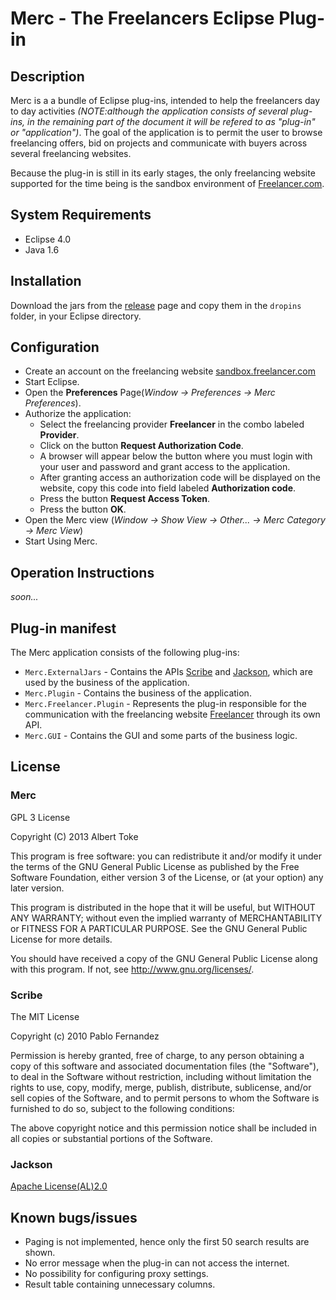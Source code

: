  Merc - The Freelancers Eclipse Plug-in
========================================

Description
-----------
Merc is a a bundle of Eclipse plug-ins, intended to help the freelancers day to day activities 
*(NOTE:although the application consists of several plug-ins, in the remaining part of the document it will be refered
to as "plug-in" or "application")*. 
The goal of the application is to permit the user to browse freelancing offers, bid on projects and communicate with buyers across
several freelancing websites.

Because the plug-in is still in its early stages, the only freelancing website supported for the time being is 
the sandbox environment of [Freelancer.com](http://sandbox.freelancer.com). 
 	
System Requirements
--------------------	
- Eclipse 4.0
- Java 1.6

Installation
------------
Download the jars from the [release](https://github.com/albert-toke/Merc/releases/tag/v0.1-alpha) page and copy them in the `dropins` folder, in your Eclipse directory.

Configuration
-------------
- Create an account on the freelancing website [sandbox.freelancer.com](http://sandbox.freelancer.com)
- Start Eclipse.
- Open the **Preferences** Page(*Window -> Preferences -> Merc Preferences*). 
- Authorize the application:
	- Select the freelancing provider **Freelancer** in the combo labeled **Provider**.
	- Click on the button **Request Authorization Code**.
	- A browser will appear below the button where you must login with your user and password and grant access
	  to the application.
	- After granting access an authorization code will be displayed on the website, copy this code into field 
	  labeled **Authorization code**.
	- Press the button **Request Access Token**.
	- Press the button **OK**.
- Open the Merc view (*Window -> Show View -> Other... -> Merc Category -> Merc View*)
- Start Using Merc.
	
Operation Instructions
----------------------
*soon...*

Plug-in manifest
----------------
The Merc application consists of the following plug-ins:

- `Merc.ExternalJars` - Contains the APIs [Scribe](https://github.com/fernandezpablo85/scribe-java) and [Jackson](http://jackson.codehaus.org), which are used 
  by the business of the application.
- `Merc.Plugin` - Contains the business of the application.
- `Merc.Freelancer.Plugin` - Represents the plug-in responsible for the communication with the freelancing website [Freelancer](sandbox.freelancer.com) through its own API.
- `Merc.GUI` - Contains the GUI and some parts of the business logic.

License
-------
### Merc
GPL 3 License

Copyright (C) 2013  Albert Toke

This program is free software: you can redistribute it and/or modify
it under the terms of the GNU General Public License as published by
the Free Software Foundation, either version 3 of the License, or
(at your option) any later version.

This program is distributed in the hope that it will be useful,
but WITHOUT ANY WARRANTY; without even the implied warranty of
MERCHANTABILITY or FITNESS FOR A PARTICULAR PURPOSE.  See the
GNU General Public License for more details.

You should have received a copy of the GNU General Public License
along with this program.  If not, see <http://www.gnu.org/licenses/>.    

### Scribe
The MIT License

Copyright (c) 2010 Pablo Fernandez

Permission is hereby granted, free of charge, to any person obtaining a copy
of this software and associated documentation files (the "Software"), to deal
in the Software without restriction, including without limitation the rights
to use, copy, modify, merge, publish, distribute, sublicense, and/or sell
copies of the Software, and to permit persons to whom the Software is
furnished to do so, subject to the following conditions:

The above copyright notice and this permission notice shall be included in
all copies or substantial portions of the Software.

### Jackson
[Apache License(AL)2.0](http://www.apache.org/licenses/LICENSE-2.0)

Known bugs/issues
----------
- Paging is not implemented, hence only the first 50 search results are shown.
- No error message when the plug-in can not access the internet.
- No possibility for configuring proxy settings.
- Result table containing unnecessary columns.